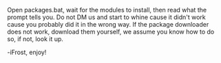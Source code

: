 Open packages.bat, wait for the modules to install, then read what the prompt tells you.
Do not DM us and start to whine cause it didn't work cause you probably did it in the wrong way.
If the package downloader does not work, download them yourself, we assume you know how to do so, if not, look it up.

-iFrost, enjoy!